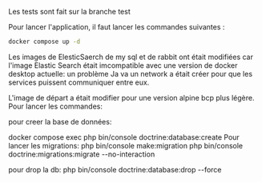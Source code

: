 Les tests sont fait sur la branche test

Pour lancer l'application, il faut lancer les commandes suivantes :

```bash
docker compose up -d
```

Les images de ElesticSaerch de my sql et de rabbit ont était modifiées car l'image Elastic Search était imcompatible avec une version de docker desktop actuelle: un problème Ja va
un network a était créer pour que les services puissent communiquer entre eux.

L'image de départ a était modifier pour une version alpine bcp plus légère.
Pour lancer les commandes:

pour creer la base de données:

docker compose exec php bin/console doctrine:database:create
Pour lancer les migrations:
php bin/console make:migration
php bin/console doctrine:migrations:migrate --no-interaction

pour drop la db:
php bin/console doctrine:database:drop --force
